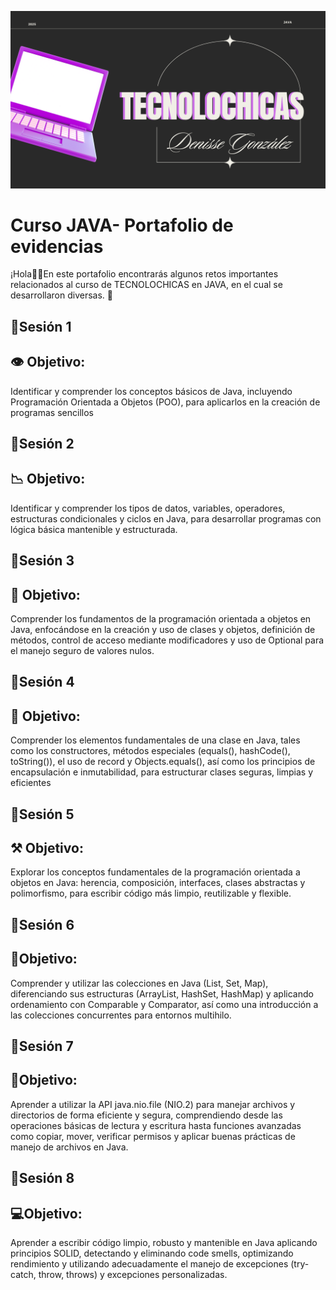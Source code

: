 
![Logo](https://github.com/Denissego-design/Portafolio-de-evidencias-JAVA/blob/main/TECNOLOCHICAS.png?raw=true)


# Curso JAVA- Portafolio de evidencias
¡Hola👋🏻En este portafolio encontrarás algunos retos importantes relacionados al curso de TECNOLOCHICAS en JAVA, en el cual se desarrollaron diversas. 🦦


## 👾Sesión 1

## 👁 Objetivo: 
Identificar y comprender los conceptos básicos de Java, incluyendo Programación Orientada a Objetos (POO), para aplicarlos en la creación de programas sencillos

## 👾Sesión 2

## 📉 Objetivo: 
Identificar y comprender los tipos de datos, variables, operadores, estructuras condicionales y ciclos en Java, para desarrollar programas con lógica básica mantenible y estructurada.

## 👾Sesión 3

## 🫧 Objetivo: 
Comprender los fundamentos de la programación orientada a objetos en Java, enfocándose en la creación y uso de clases y objetos, definición de métodos, control de acceso mediante modificadores y uso de Optional para el manejo seguro de valores nulos.

## 👾Sesión 4
## 🟰 Objetivo: 
Comprender los elementos fundamentales de una clase en Java, tales como los constructores, métodos especiales (equals(), hashCode(), toString()), el uso de record y Objects.equals(), así como los principios de encapsulación e inmutabilidad, para estructurar clases seguras, limpias y eficientes

## 👾Sesión 5
## ⚒️ Objetivo: 
Explorar los conceptos fundamentales de la programación orientada a objetos en Java: herencia, composición, interfaces, clases abstractas y polimorfismo, para escribir código más limpio, reutilizable y flexible.

## 👾Sesión 6
## 📘Objetivo: 
Comprender y utilizar las colecciones en Java (List, Set, Map), diferenciando sus estructuras (ArrayList, HashSet, HashMap) y aplicando ordenamiento con Comparable y Comparator, así como una introducción a las colecciones concurrentes para entornos multihilo.

## 👾Sesión 7
## 🔑Objetivo: 
Aprender a utilizar la API java.nio.file (NIO.2) para manejar archivos y directorios de forma eficiente y segura, comprendiendo desde las operaciones básicas de lectura y escritura hasta funciones avanzadas como copiar, mover, verificar permisos y aplicar buenas prácticas de manejo de archivos en Java.

## 👾Sesión 8
## 💻Objetivo:
Aprender a escribir código limpio, robusto y mantenible en Java aplicando principios SOLID, detectando y eliminando code smells, optimizando rendimiento y utilizando adecuadamente el manejo de excepciones (try-catch, throw, throws) y excepciones personalizadas.

